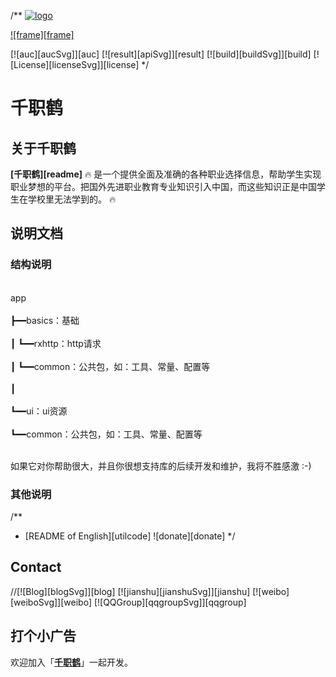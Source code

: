 /**
[![logo][logo]](https://github.com/Blankj/AndroidUtilCode)

[![frame][frame]](https://github.com/Blankj/AucFrameTemplate)

[![auc][aucSvg]][auc] [![result][apiSvg]][result] [![build][buildSvg]][build] [![License][licenseSvg]][license]
*/

# 千职鹤

## 关于千职鹤
**[千职鹤][readme]** :fire:  是一个提供全面及准确的各种职业选择信息，帮助学生实现职业梦想的平台。把国外先进职业教育专业知识引入中国，而这些知识正是中国学生在学校里无法学到的。 :fire:

## 说明文档
### 结构说明
<br/>app</br>
<br/>┣━━basics：基础</br>
<br/>┃    ┗━━rxhttp：http请求</br>
<br/>┃         ┗━━common：公共包，如：工具、常量、配置等</br>
<br/>┃</br>
<br/>┗━━ui：ui资源</br>
<br/>     ┗━━common：公共包，如：工具、常量、配置等</br>

<br/>如果它对你帮助很大，并且你很想支持库的后续开发和维护，我将不胜感激 :-)</br>
### 其他说明
/**
* [README of English][utilcode]
![donate][donate]
*/

## Contact
//[![Blog][blogSvg]][blog] [![jianshu][jianshuSvg]][jianshu] [![weibo][weiboSvg]][weibo] [![QQGroup][qqgroupSvg]][qqgroup]


## 打个小广告
欢迎加入「**[千职鹤](https://www.careershe.com/)**」一起开发。

[logo]: https://www.careershe.com/images/logo.png
